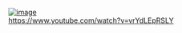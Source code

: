 
[![image](https://github.com/user-attachments/assets/f50b7ec9-29b7-432d-91a6-39a64fbb23fd)](https://www.youtube.com/watch?v=vrYdLEpRSLY)  
https://www.youtube.com/watch?v=vrYdLEpRSLY
